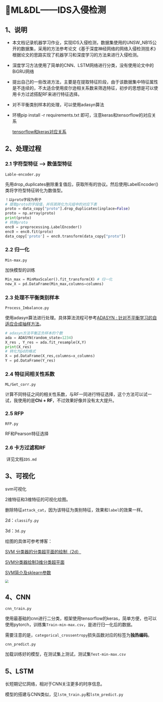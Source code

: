 # 🤖ML&DL——IDS入侵检测

## 1、说明

- 本文档记录机器学习作业，实现IDS入侵检测，数据集使用的UNSW_NB15公开的数据集，采用的方法参考论文《基于深度神经网络的网络入侵检测技术》根据论文的思路实现了机器学习和深度学习的方法来进行入侵检测。

- 深度学习方法使用了简单的CNN、LSTM网络进行分类，没有使用论文中的BiGRU网络

- 提出自己的一些改进方法，主要是在提取特征阶段，由于该数据集中特征属性是不连续的，不太适合使用皮尔逊相关系数来筛选特征，初步的思想是可以使用卡方过滤搭配RF来进行特征选择。

- 对不平衡类别样本的处理，可以使用adasyn算法

- 环境pip install -r requirements.txt 即可，注意keras和tensorflow的对应关系

  [tensorflow和keras对应关系](https://blog.csdn.net/weixin_40109345/article/details/106730050)
  
  

## 2、处理过程

### 2.1 字符型特征 --> 数值型特征

`Lable-encoder.py` 

先用drop_duplicates删除重复值后，获取所有的协议。然后使用LabelEncoder()类将字符型特征转化为数值型。

```python
！以proto字段为例子
# 提取proto的字段值，并将其转化为元组中的对应下表
proto = data_copy["proto"].drop_duplicates(inplace=False)
proto = np.array(proto)
print(proto)
# 转换proto
enc0 = preprocessing.LabelEncoder()
enc0 = enc0.fit(proto)
data_copy['proto'] = enc0.transform(data_copy["proto"])
```

### 2.2 归一化

`Min-max.py`

加快模型的训练

```python
Min_max = MinMaxScaler().fit_transform(X) # 归一化
new_X = pd.DataFrame(Min_max,columns=columns)
```

### 2.3 处理不平衡类别样本

`Process_Imbalance.py`

使用adasyn算法进行处理。具体算法流程可参考[ADASYN : 针对不平衡学习的自适应合成抽样方法](https://blog.csdn.net/weixin_50005008/article/details/115178529)。

```python
# adasyn方法平衡正负样本的个数
ada = ADASYN(random_state=1234)
X_res , Y_res = ada.fit_resample(X,Y)
print(X_res)
# 转化为pd的格式
X = pd.DataFrame(X_res,columns=x_columns)
Y = pd.DataFrame(Y_res)
```

### 2.4 特征间相关性系数

`ML/Get_corr.py`

计算不同特征之间的相关性系数，与RF一同进行特征选择，这个方法可以试一试，我使用的是**Chi + RF**，不过效果好像并没有太大提升。

### 2.5 RFP

`RFP.py`

RF和Pearson特征选择

### 2.6 卡方过滤和RF

​	详见文档`IDS.md`

## 3、可视化

svm可视化

2维特征和3维特征的可视化绘图。

删除特征`attack_cat`，因为该特征为类别特征，效果和`label`的效果一样。

2d：`classify.py`

3d：`3d.py`

绘图的具体可参考博客：

[SVM 分类器的分类超平面的绘制（2d）](https://blog.csdn.net/ericcchen/article/details/79332781?spm=1001.2101.3001.6650.2&utm_medium=distribute.pc_relevant.none-task-blog-2~default~CTRLIST~Rate-2.pc_relevant_default&depth_1-utm_source=distribute.pc_relevant.none-task-blog-2~default~CTRLIST~Rate-2.pc_relevant_default&utm_relevant_index=5)

[SVM分类器绘制3维分类超平面](https://blog.csdn.net/u011995719/article/details/81157193)

[SVM简介及sklearn参数](https://www.cnblogs.com/solong1989/p/9620170.html)

<img src="https://gitee.com/kkkcstx/kkkcs/raw/master/img/20220412110717.png" style="zoom:67%;" />



## 4、CNN

`cnn_train.py`

使用最基础的cnn进行二分类，框架使用tensorflow的keras，简单方便，也可以使用pytorch，训练集`Train-min-max.csv`，是进行归一化后的数据。

需要注意的是，`categorical_crossentropy`损失函数对应的标签为**独热编码**。

`cnn_predict.py`

加载训练好的模型，在测试集上测试，测试集`Test-min-max.csv`

## 5、LSTM

长短期记忆网络，相对于CNN关注更多的时序信息。

模型的搭建与CNN类似，见`lstm_train.py`和`lstm_predict.py`



